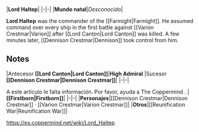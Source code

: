 |**Lord Haltep**|
|-|-|
|**Mundo natal**|*Desconocido*|

**Lord Haltep** was the commander of the [[Farmight\|Farmight]]. He assumed command over every ship in the first battle against [[Varion Crestmar\|Varion]] after [[Lord Canton\|Lord Canton]] was killed. A few minutes later, [[Dennison Crestmar\|Dennison]] took control from him.

## Notes
|Antecesor  **[[Lord Canton\|Lord Canton]]**|**High Admiral** |Sucesor  **[[Dennison Crestmar\|Dennison Crestmar]]**|
|-|-|


A este artículo le falta información. Por favor, ayuda a The Coppermind .
|**[[Firstborn\|Firstborn]]**|
|-|-|
|**Personajes**|[[Dennison Crestmar\|Dennison Crestmar]] · [[Varion Crestmar\|Varion Crestmar]]|
|**Otros**|[[Reunification War\|Reunification War]]|



https://es.coppermind.net/wiki/Lord_Haltep